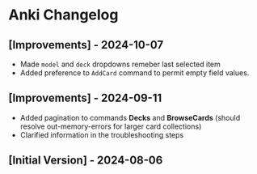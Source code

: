 # Anki Changelog

## [Improvements] - 2024-10-07

- Made `model` and `deck` dropdowns remeber last selected item
- Added preference to `AddCard` command to permit empty field values.

## [Improvements] - 2024-09-11

- Added pagination to commands **Decks** and **BrowseCards** (should resolve out-memory-errors for larger card collections)
- Clarified information in the troubleshooting steps

## [Initial Version] - 2024-08-06
